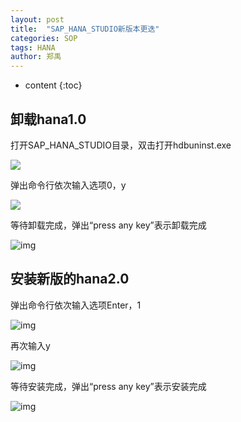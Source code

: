 ```yaml
---
layout: post
title:  "SAP_HANA_STUDIO新版本更迭"
categories: SOP
tags: HANA
author: 郑禹
---
```


* content
{:toc}

## 卸载hana1.0

打开SAP_HANA_STUDIO目录，双击打开hdbuninst.exe

![](http://upload.ouliu.net/i/201812091442427pmoj.png)

弹出命令行依次输入选项0，y





![](http://upload.ouliu.net/i/201812091447290wdxr.png)

等待卸载完成，弹出“press any key”表示卸载完成

![img](http://upload.ouliu.net/i/20181209144757oeonl.png)

## 安装新版的hana2.0

弹出命令行依次输入选项Enter，1

![img](http://upload.ouliu.net/i/20181209144837ut2d0.png)

再次输入y

![img](http://upload.ouliu.net/i/20181209145000dcryv.png)

等待安装完成，弹出“press any key”表示安装完成

![img](http://upload.ouliu.net/i/2018120914513911qw0.png)
